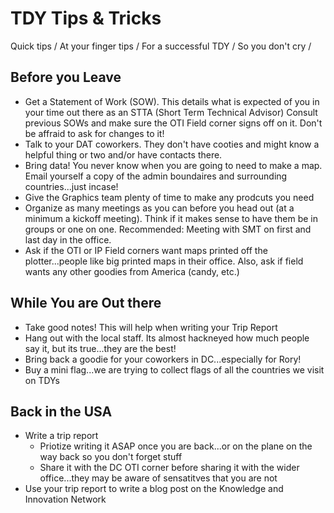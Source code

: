 # TDY Tips & Tricks

Quick tips /
At your finger tips /
For a successful TDY /
So you don't cry /

## Before you Leave
- Get a Statement of Work (SOW).  This details what is expected of you in your time out there as an STTA (Short Term Technical Advisor)  Consult previous SOWs and make sure the OTI Field corner signs off on it.  Don't be affraid to ask for changes to it! 
- Talk to your DAT coworkers.  They don't have cooties and might know a helpful thing or two and/or have contacts there.
- Bring data!  You never know when you are going to need to make a map.  Email yourself a copy of the admin boundaires and surrounding countries...just incase!
- Give the Graphics team plenty of time to make any prodcuts you need
- Organize as many meetings as you can before you head out (at a minimum a kickoff meeting).  Think if it makes sense to have them be in groups or one on one. Recommended: Meeting with SMT on first and last day in the office.
- Ask if the OTI or IP Field corners want maps printed off the plotter...people like big printed maps in their office. Also, ask if field wants any other goodies from America (candy, etc.)

## While You are Out there
- Take good notes!  This will help when writing your Trip Report 
- Hang out with the local staff.  Its almost hackneyed how much people say it, but its true...they are the best!
- Bring back a goodie for your coworkers in DC...especially for Rory!
- Buy a mini flag...we are trying to collect flags of all the countries we visit on TDYs

## Back in the USA
- Write a trip report
  - Priotize writing it ASAP once you are back...or on the plane on the way back so you don't forget stuff
  - Share it with the DC OTI corner before sharing it with the wider office...they may be aware of sensatitves that you are not
- Use your trip report to write a blog post on the Knowledge and Innovation Network



